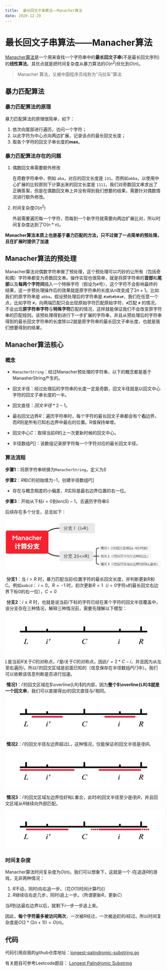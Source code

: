 ```yaml
---
title:  最长回文子串算法——Manacher算法
date: 2020-12-29
---
```


# 最长回文子串算法——Manacher算法

[Manacher算法](https://zh.wikipedia.org/wiki/%E6%9C%80%E9%95%BF%E5%9B%9E%E6%96%87%E5%AD%90%E4%B8%B2)是一个用来查找一个字符串中的**最长回文子串**(不是最长回文序列)的**线性算法**。其优点就是把时间复杂度从暴力算法的$O(n^2)$优化到$O(n)$。

>  Manacher 算法，又被中国程序员戏称为“马拉车”算法

## 暴力匹配算法
### 暴力匹配算法的原理

暴力匹配算法的原理很简单，如下：

1. 依次向尾部进行遍历，访问一个字符；
2. 以此字符为中心点向两边扩展，记录该点的最长回文长度；
3. 取各个字符的回文子串长度的**max**。

### 暴力匹配算法存在的问题

1. 偶数回文串需要额外修改

   在奇数字符串中，例如 `aba`，对应的回文长度是 `131`。而例如`abba`，以使用中心扩展的比较原则下计算出来的回文长度是 `1111`，我们对奇数回文串求出了正确答案，但是在偶数回文串上并没有得到我们想要的结果，需要针对偶数情况进行额外修改。

2. 时间复杂度$O(n^2)$

   外层需要遍历每一个字符，而每到一个新字符就需要向两边扩展比对，所以时间复杂度达到了O($n*n$)。

**Manacher算法本质上也是基于暴力匹配的方法，只不过做了一点简单的预处理，且在扩展时提供了加速**



## Manacher算法的预处理

Manacher算法对偶数字符串做了预处理，这个预处理可以巧妙的让所有（包括奇和偶）字符串都变为奇数回文串。操作实现也很简单，就是将原字符串的**首部**和**尾部**以及**每两个字符间**插入一个特殊字符（假设为`#`号），这个字符不会影响最终的结果，这一步预处理操作后的效果就是原字符串的长度从$n$改变成了$2n+1$。比如我们的原字符串是 `abba`，假设预处理后的字符串是 `#a#b#b#a#`，我们在任意一个点，比如字符 `#`，向两端匹配只会出现原始字符匹配原始字符，`#`匹配 `#` 的情况，不会出现**原字符串字符**与**特殊字符**匹配的情况，这样就能保证我们不会改变原字符串的匹配规则。该预处理得到进行下一步扩展的字符串，并且从预处理后的字符串得到的最长回文字符串的长度除以$2$就是原字符串的最长回文子串长度，也就是我们想要得到的结果。

## Manacher算法核心

### 概念

* `ManacherString`：经过Manacher预处理的字符串，以下的概念都是基于ManasherString产生的。

* 回文半径：经过处理后的字符串的长度一定是奇数，回文半径就是以回文中心字符的回文子串长度的一半。
* 回文直径：$回文半径*2-1$。
* 最右回文边界$R$：遍历字符串时，每个字符的最长回文子串都会有个**右**边界，而$R$则是所有已知右边界中最右的位置。R值保持单增。
* 回文中心$C$：取得当前$R$的上一次更新时候的回文中心。
* 半径数组$P[]$：该数组记录原字符每一个字符对应的最长回文半径。

### 算法流程

**步骤1**：将原字符串转换为`ManacherString`，定义为$S$

**步骤2**：$R$和$C$的初始值为$-1$，创建半径数组$P[]$

* 存在与概念相差的小偏差，$R$实际是最右边界位置的右一位。

**步骤3**：开始从下标$i = 0$到$len(S) - 1$，去遍历字符串$S$

后续存在多个分支，总览如下：

![](https://raw.githubusercontent.com/smilelc3/blog/main/images/最长回文子串算法——Manacher算法/image-20210105211714361.png)

​	**分支1**：当 $i > R$ 时，暴力匹配当前i位置字符的最长回文长度，并判断更新R和C。例如`aabcd`： $i=0$，$R=-1$ 时，初次更新$R = 1$（$i = 0$字符`a`的最长回文右边界下标0的右一位），$C = 0$

​	**分支2**：$i  \leq R$ ​时，也就是说当前$i$下标的字符已经在某个字符的回文半径覆盖中，该分支存在三种情况，解释三种情况前，需要先理解以下模型：

![](https://raw.githubusercontent.com/smilelc3/blog/main/images/最长回文子串算法——Manacher算法/未标题-1.png)

$L$是当前$R$关于$C$的对称点，$i'$是$i$关于$C$的对称点，因此$i' = 2*C - i$，并且因为从左至右遍历$i$，所以$i'$的回文区域是前面已知的（信息保存在半径数组$P[i']$中）。我们可以依赖该信息判断是否进行加速。

​		**情况1**：$i'$的回文区域在$\overline{LR}$的内部，因为**整个$\overline{LR}$就是一个回文串**，我们可以直接得出$i$的回文直径与$i'$相同。

![](https://raw.githubusercontent.com/smilelc3/blog/main/images/最长回文子串算法——Manacher算法/未标题-2.png)

​		**情况2**：$i'$的回文半径左边界超过$L$，这种情况，仅能保证$i$的回文半径是$i$到$R$。

![](https://raw.githubusercontent.com/smilelc3/blog/main/images/最长回文子串算法——Manacher算法/未标题-3.png)

​		**情况3**：$i'$的回文区域左边界恰好和$L$重合，此时$i$的回文半径至少是$i$到$R$，并且回文区域从$R$继续向外部匹配。

![](https://raw.githubusercontent.com/smilelc3/blog/main/images/最长回文子串算法——Manacher算法/未标题-4.png)

### 时间复杂度

Manacher算法时间复杂度为$O(n)$。我们可以想象下，这就是一个  $i$在追逐$R$的游戏，无非两种情况：

1. $R$不动，同时$i$向右追一步。（花$O(1)$时间计算$P[i]$） 
2. $R$继续往右走几步，同时$i$追上一步。（所谓更新$R$，更新$C$）

当$R$到达最右边界以后，就剩下$i$一步一步追上来。

因此，**每个字符最多被访问两次**，一次被$R$经过，一次被追赶的$i$经过。所以时间复杂度是$O(2*(2n+1)) = O(n)$。

## 代码

代码引用自我的github仓库地址：[longest-palindromic-substring.go](https://github.com/smilelc3/leetcode/blob/master/leetcode-go/longest-palindromic-substring/longest-palindromic-substring.go)

有关题目可参考Leetcode题目： [Longest Palindromic Substring](https://leetcode.com/problems/longest-palindromic-substring/)